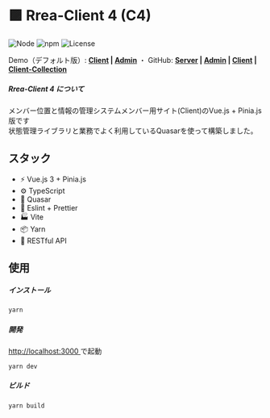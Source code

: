 # 🟪 Rrea-Client 4 (C4)

![Node](https://img.shields.io/badge/Node.js-v18.0.0-fb7185.svg?logo=&style=flat-square)  ![npm](https://img.shields.io/badge/npm-0.1.0-84CC16.svg?style=flat-square)  ![License](https://img.shields.io/badge/License-MIT-0284C7.svg?logo=&style=flat-square)

Demo（デフォルト版）: **[Client]() | [Admin]()**  ・  GitHub: **[Server](https://github.com/kensoz/Rrea-server) | [Admin](https://github.com/kensoz/Rrea-admin) | [Client](https://github.com/kensoz/Rrea-client) | [Client-Collection](https://github.com/kensoz/Rrea-client-collection)**

##### Rrea-Client 4 について

メンバー位置と情報の管理システムメンバー用サイト(Client)のVue.js + Pinia.js版です\
状態管理ライブラリと業務でよく利用しているQuasarを使って構築しました。



## スタック

+ ⚡️ Vue.js 3 + Pinia.js
+ ⚙️ TypeScript
+ 🎨 Quasar
+ 📑 Eslint + Prettier
+ 🏭 Vite
+ 📦 Yarn
+ 🔺 RESTful API



## 使用

##### インストール

```bash
yarn
```

##### 開発

[http://localhost:3000 ](http://localhost:3000) で起動

```bash
yarn dev
```

##### ビルド

```bash
yarn build
```

